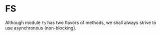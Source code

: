 # FS

Although module `fs` has two flavors of methods, we shall always strive to use asynchronous (non-blocking).